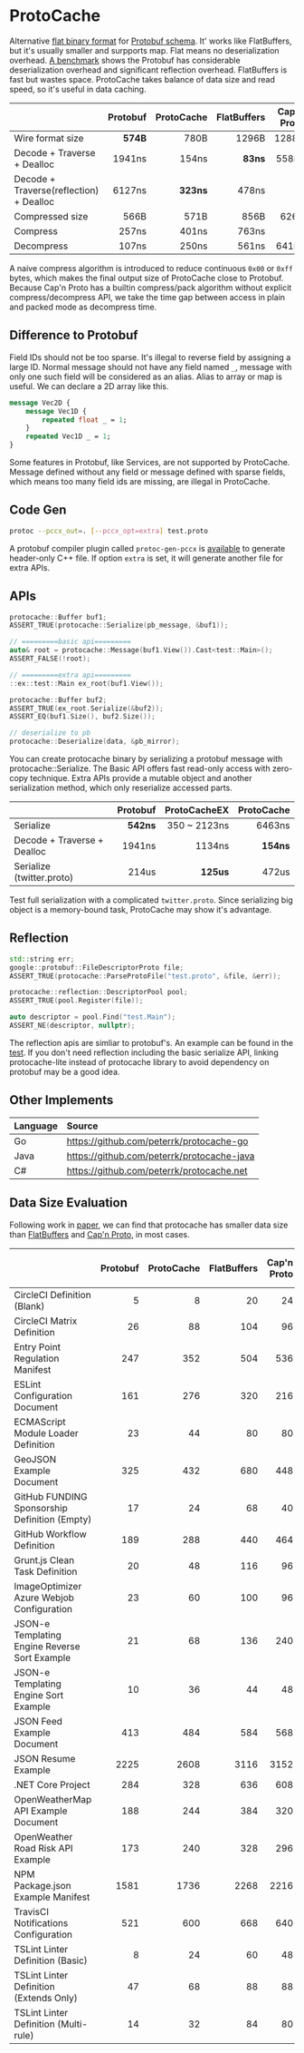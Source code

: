 # ProtoCache

Alternative [flat binary format](data-format.md) for [Protobuf schema](https://protobuf.dev/programming-guides/proto3/). It' works like FlatBuffers, but it's usually smaller and surpports map. Flat means no deserialization overhead. [A benchmark](test/benchmark) shows the Protobuf has considerable deserialization overhead and significant reflection overhead. FlatBuffers is fast but wastes space. ProtoCache takes balance of data size and read speed, so it's useful in data caching.

|  | Protobuf | ProtoCache | FlatBuffers | Cap'n Proto |
|:-------|----:|----:|----:|----:|
| Wire format size | **574B** | 780B | 1296B | 1288B |
| Decode + Traverse + Dealloc | 1941ns | 154ns | **83ns** | 558ns |
| Decode + Traverse(reflection) + Dealloc | 6127ns | **323ns** | 478ns | ? |
| Compressed size | 566B | 571B | 856B | 626B |
| Compress | 257ns | 401ns | 763ns | - |
| Decompress | 107ns | 250ns | 561ns | 641ns |

A naive compress algorithm is introduced to reduce continuous `0x00` or `0xff` bytes, which makes the final output size of ProtoCache close to Protobuf. Because Cap'n Proto has a builtin compress/pack algorithm without explicit compress/decompress API, we take the time gap between access in plain and packed mode as decompress time.

## Difference to Protobuf
Field IDs should not be too sparse. It's illegal to reverse field by assigning a large ID. Normal message should not have any field named `_`, message with only one such field will be considered as an alias. Alias to array or map is useful. We can declare a 2D array like this.
```protobuf
message Vec2D {
	message Vec1D {
		repeated float _ = 1;
	}
	repeated Vec1D _ = 1;
}
```
Some features in Protobuf, like Services, are not supported by ProtoCache. Message defined without any field or message defined with sparse fields, which means too many field ids are missing, are illegal in ProtoCache.

## Code Gen
```sh
protoc --pccx_out=. [--pccx_opt=extra] test.proto
```
A protobuf compiler plugin called `protoc-gen-pccx` is [available](tools/protoc-gen-pccx.cc) to generate header-only C++ file. If option `extra` is set, it will generate another file for extra APIs.

## APIs
```cpp
protocache::Buffer buf1;
ASSERT_TRUE(protocache::Serialize(pb_message, &buf1));

// =========basic api=========
auto& root = protocache::Message(buf1.View()).Cast<test::Main>();
ASSERT_FALSE(!root);

// =========extra api=========
::ex::test::Main ex_root(buf1.View());

protocache::Buffer buf2;
ASSERT_TRUE(ex_root.Serialize(&buf2));
ASSERT_EQ(buf1.Size(), buf2.Size());

// deserialize to pb
protocache::Deserialize(data, &pb_mirror);
```
You can create protocache binary by serializing a protobuf message with protocache::Serialize. The Basic API offers fast read-only access with zero-copy technique. Extra APIs provide a mutable object and another serialization method, which only reserialize accessed parts. 

| | Protobuf | ProtoCacheEX | ProtoCache |
|:-------|----:|----:|----:|
| Serialize | **542ns** | 350 ~ 2123ns | 6463ns |
| Decode + Traverse + Dealloc | 1941ns | 1134ns | **154ns** |
| Serialize (twitter.proto) | 214us | **125us** | 472us |

Test full serialization with a complicated `twitter.proto`. Since serializing big object is a memory-bound task, ProtoCache may show it's advantage.

## Reflection
```cpp
std::string err;
google::protobuf::FileDescriptorProto file;
ASSERT_TRUE(protocache::ParseProtoFile("test.proto", &file, &err));

protocache::reflection::DescriptorPool pool;
ASSERT_TRUE(pool.Register(file));

auto descriptor = pool.Find("test.Main");
ASSERT_NE(descriptor, nullptr);
```
The reflection apis are simliar to protobuf's. An example can be found in the [test](test/protocache.cc). If you don't need reflection including the basic serialize API, linking protocache-lite instead of protocache library to avoid dependency on protobuf may be a good idea.

## Other Implements
| Language | Source |
|:----|:----|
| Go | https://github.com/peterrk/protocache-go |
| Java | https://github.com/peterrk/protocache-java |
| C# | https://github.com/peterrk/protocache.net |

## Data Size Evaluation
Following work in [paper](https://arxiv.org/pdf/2201.03051), we can find that protocache has smaller data size than [FlatBuffers](https://flatbuffers.dev/) and [Cap'n Proto](https://capnproto.org/), in most cases.

|  | Protobuf | ProtoCache | FlatBuffers | Cap'n Proto  | ProtoCache (Packed) | Cap'n Proto (Packed) |
|:-------|----:|----:|----:|----:|----:|----:|
| CircleCI Definition (Blank) | 5 | 8 | 20 | 24 | 6 | 6 |
| CircleCI Matrix Definition | 26 | 88 | 104 | 96 | 50 | 36 |
| Entry Point Regulation Manifest | 247 | 352 | 504 | 536 | 303 | 318 |
| ESLint Configuration Document | 161 | 276 | 320 | 216 | 175 | 131 |
| ECMAScript Module Loader Definition | 23 | 44 | 80 | 80 | 33 | 35 |
| GeoJSON Example Document | 325 | 432 | 680 | 448 | 250 | 228 |
| GitHub FUNDING Sponsorship Definition (Empty) | 17 | 24 | 68 | 40 | 23 | 25 |
| GitHub Workflow Definition | 189 | 288 | 440 | 464 | 237 | 242 |
| Grunt.js Clean Task Definition | 20 | 48 | 116 | 96 | 28 | 39 |
| ImageOptimizer Azure Webjob Configuration | 23 | 60 | 100 | 96 | 40 | 44 |
| JSON-e Templating Engine Reverse Sort Example | 21 | 68 | 136 | 240 | 38 | 43 |
| JSON-e Templating Engine Sort Example | 10 | 36 | 44 | 48 | 21 | 18 |
| JSON Feed Example Document | 413 | 484 | 584 | 568 | 474 | 470 |
| JSON Resume Example | 2225 | 2608 | 3116 | 3152 | 2537 | 2549 |
| .NET Core Project | 284 | 328 | 636 | 608 | 303 | 376 |
| OpenWeatherMap API Example Document | 188 | 244 | 384 | 320 | 199 | 206 |
| OpenWeather Road Risk API Example | 173 | 240 | 328 | 296 | 205 | 204 |
| NPM Package.json Example Manifest | 1581 | 1736 | 2268 | 2216 | 1726 | 1755 |
| TravisCI Notifications Configuration | 521 | 600 | 668 | 640 | 601 | 566 |
| TSLint Linter Definition (Basic) | 8 | 24 | 60 | 48 | 14 | 12 |
| TSLint Linter Definition (Extends Only) | 47 | 68 | 88 | 88 | 62 | 62 |
| TSLint Linter Definition (Multi-rule) | 14 | 32 | 84 | 80 | 20 | 23 |
